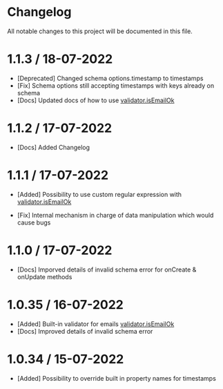 # Changelog

All notable changes to this project will be documented in this file.

# 1.1.3 / 18-07-2022

- [Deprecated] Changed schema options.timestamp to timestamps
- [Fix] Schema options still accepting timestamps with keys already on schema
- [Docs] Updated docs of how to use [validator.isEmailOk](./validate/isEmailOk.md)

# 1.1.2 / 17-07-2022

- [Docs] Added Changelog

# 1.1.1 / 17-07-2022

- [Added] Possibility to use custom regular expression with [validator.isEmailOk](./validate/isEmailOk.md)

- [Fix] Internal mechanism in charge of data manipulation which would cause bugs

# 1.1.0 / 17-07-2022

- [Docs] Imporved details of invalid schema error for onCreate & onUpdate methods

# 1.0.35 / 16-07-2022

- [Added] Built-in validator for emails [validator.isEmailOk](./validate/isEmailOk.md)
- [Docs] Improved details of invalid schema error

# 1.0.34 / 15-07-2022

- [Added] Possibility to override built in property names for timestamps
